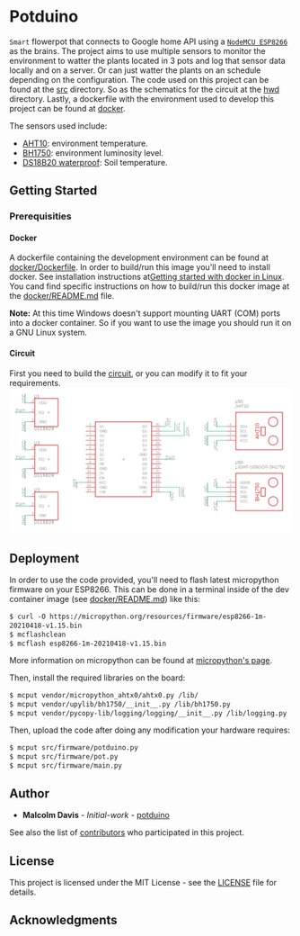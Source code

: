 # Potduino

`Smart` flowerpot that connects to Google home API using a [`NodeMCU ESP8266`](https://nodemcu.readthedocs.io/en/release/) as the brains. The project aims to use multiple sensors to monitor the environment to watter the plants located in 3 pots and log that sensor data locally and on a server. Or can just watter the plants on an schedule depending on the configuration. The code used on this project can be found at the [src](src) directory. So as the schematics for the circuit at the [hwd](hwd) directory. Lastly, a dockerfile with the environment used to develop this project can be found at [docker](docker).

The sensors used include:

- [AHT10](https://www.espruino.com/AHT10): environment temperature.
- [BH1750](https://www.espruino.com/BH1750): environment luminosity level.
- [DS18B20 waterproof](https://www.adafruit.com/product/381): Soil temperature.

## Getting Started

### Prerequisities

#### Docker

A dockerfile containing the development environment can be found at [docker/Dockerfile](docker/Dockerfile). In order to build/run this image you'll need to install docker. See installation instructions at[Getting started with docker in Linux](https://docs.docker.com/linux/started/). You cand find specific instructions on how to build/run this docker image at the [docker/README.md](docker/README.md) file.

**Note:** At this time Windows doesn't support mounting UART (COM) ports into a docker container. So if you want to use the image you should run it on a GNU Linux system.

#### Circuit

First you need to build the [circuit](hwd), or you can modify it to fit your requirements.
![Circuit Schematic](images/circuit-schematic.png)

## Deployment

In order to use the code provided, you'll need to flash latest micropython firmware on your ESP8266. This can be done in a terminal inside of the dev container image (see [docker/README.md](docker/README.md)) like this:

```shell
$ curl -O https://micropython.org/resources/firmware/esp8266-1m-20210418-v1.15.bin
$ mcflashclean
$ mcflash esp8266-1m-20210418-v1.15.bin
```

More information on micropython can be found at [micropython's page](https://docs.micropython.org/en/v1.15/esp8266/tutorial/intro.html).

Then, install the required libraries on the board:

```shell
$ mcput vendor/micropython_ahtx0/ahtx0.py /lib/
$ mcput vendor/upylib/bh1750/__init__.py /lib/bh1750.py
$ mcput vendor/pycopy-lib/logging/logging/__init__.py /lib/logging.py
```

Then, upload the code after doing any modification your hardware requires:

```shell
$ mcput src/firmware/potduino.py
$ mcput src/firmware/pot.py
$ mcput src/firmware/main.py
```

## Author

- **Malcolm Davis** - _Initial-work_ - [potduino](https://github.com/malkam03/potduino)

See also the list of [contributors](https://github.com/malkam03/potduino/contributors.md) who participated in this project.

## License

This project is licensed under the MIT License - see the [LICENSE](LICENSE) file for details.

## Acknowledgments
